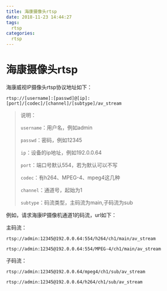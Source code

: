```yaml
---
title: 海康摄像头rtsp
date: 2018-11-23 14:44:27
tags: 
  rtsp
categories:
  rtsp
---
```


# 海康摄像头rtsp

海康威视IP摄像头rtsp协议地址如下：

```
rtsp://[username]:[passwd]@[ip]:[port]/[codec]/[channel]/[subtype]/av_stream
```

>说明：
>
>`username`：用户名，例如admin
>
>`passwd`：密码，例如12345
>
>`ip`：设备的ip地址，例如192.0.0.64
>
>`port`：端口号默认554，若为默认可以不写
>
>`codec`：有h264、MPEG-4、mpeg4这几种
>
>`channel`：通道号，起始为1
>
>`subtype`：码流类型，主码流为main,子码流为sub

例如，请求海康IP摄像机通道1的码流，url如下：

主码流：

```
rtsp://admin:12345@192.0.0.64:554/h264/ch1/main/av_stream
 
rtsp://admin:12345@192.0.0.64:554/MPEG-4/ch1/main/av_stream
```

子码流：

```
rtsp://admin:12345@192.0.0.64/mpeg4/ch1/sub/av_stream
 
rtsp://admin:12345@192.0.0.64/h264/ch1/sub/av_stream
```



